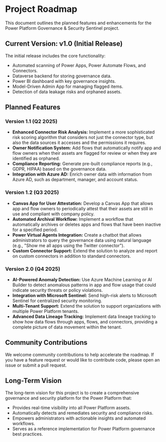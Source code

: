 # Project Roadmap

This document outlines the planned features and enhancements for the Power Platform Governance & Security Sentinel project.

## Current Version: v1.0 (Initial Release)

The initial release includes the core functionality:

*   Automated scanning of Power Apps, Power Automate Flows, and Connectors.
*   Dataverse backend for storing governance data.
*   Power BI dashboard with key governance insights.
*   Model-Driven Admin App for managing flagged items.
*   Detection of data leakage risks and orphaned assets.

## Planned Features

### Version 1.1 (Q2 2025)

*   **Enhanced Connector Risk Analysis:** Implement a more sophisticated risk scoring algorithm that considers not just the connector type, but also the data sources it accesses and the permissions it requires.
*   **Owner Notification System:** Add flows that automatically notify app and flow owners when their assets are flagged for review or when they are identified as orphaned.
*   **Compliance Reporting:** Generate pre-built compliance reports (e.g., GDPR, HIPAA) based on the governance data.
*   **Integration with Azure AD:** Enrich owner data with information from Azure AD, such as department, manager, and account status.

### Version 1.2 (Q3 2025)

*   **Canvas App for User Attestation:** Develop a Canvas App that allows app and flow owners to periodically attest that their assets are still in use and compliant with company policy.
*   **Automated Archival Workflow:** Implement a workflow that automatically archives or deletes apps and flows that have been inactive for a specified period.
*   **Power Virtual Agents Integration:** Create a chatbot that allows administrators to query the governance data using natural language (e.g., "Show me all apps using the Twitter connector").
*   **Custom Connector Support:** Extend the solution to analyze and report on custom connectors in addition to standard connectors.

### Version 2.0 (Q4 2025)

*   **AI-Powered Anomaly Detection:** Use Azure Machine Learning or AI Builder to detect anomalous patterns in app and flow usage that could indicate security threats or policy violations.
*   **Integration with Microsoft Sentinel:** Send high-risk alerts to Microsoft Sentinel for centralized security monitoring.
*   **Multi-Tenant Support:** Extend the solution to support organizations with multiple Power Platform tenants.
*   **Advanced Data Lineage Tracking:** Implement data lineage tracking to show how data flows through apps, flows, and connectors, providing a complete picture of data movement within the tenant.

## Community Contributions

We welcome community contributions to help accelerate the roadmap. If you have a feature request or would like to contribute code, please open an issue or submit a pull request.

## Long-Term Vision

The long-term vision for this project is to create a comprehensive governance and security platform for the Power Platform that:

*   Provides real-time visibility into all Power Platform assets.
*   Automatically detects and remediates security and compliance risks.
*   Empowers administrators with actionable insights and automated workflows.
*   Serves as a reference implementation for Power Platform governance best practices.

